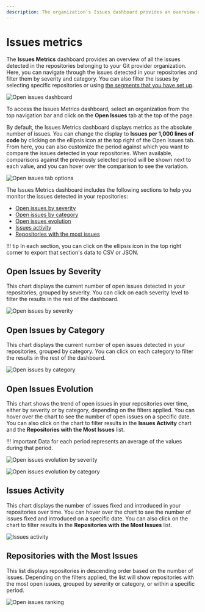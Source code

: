 ```yaml
---
description: The organization's Issues dashboard provides an overview of all the issues detected in the repositories belonging to your Git provider organization.
---
```


# Issues metrics

The **Issues Metrics** dashboard provides an overview of all the issues detected in the repositories belonging to your Git provider organization. Here, you can navigate through the issues detected in your repositories and filter them by severity and category. You can also filter the issues by selecting specific repositories or using [the segments that you have set up](segments.md).

![Open issues dashboard](images/open-issues-dashboard.png)

To access the Issues Metrics dashboard, select an organization from the top navigation bar and click on the **Open Issues** tab at the top of the page.

By default, the Issues Metrics dashboard displays metrics as the absolute number of issues. You can change the display to **Issues per 1,000 lines of code** by clicking on the ellipsis icon at the top right of the Open Issues tab. From here, you can also customize the period against which you want to compare the issues detected in your repositories. When available, comparisons against the previously selected period will be shown next to each value, and you can hover over the comparison to see the variation.

![Open issues tab options](images/open-issues-tab-options.png)

The Issues Metrics dashboard includes the following sections to help you monitor the issues detected in your repositories:

- [Open issues by severity](#open-issues-by-severity)
- [Open issues by category](#open-issues-by-category)
- [Open issues evolution](#open-issues-evolution)
- [Issues activity](#issues-activity)
- [Repositories with the most issues](#repositories-with-the-most-issues)

!!! tip
    In each section, you can click on the ellipsis icon in the top right corner to export that section's data to CSV or JSON.

## Open Issues by Severity

This chart displays the current number of open issues detected in your repositories, grouped by severity. You can click on each severity level to filter the results in the rest of the dashboard.

![Open issues by severity](images/open-issues-by-severity.png)

## Open Issues by Category

This chart displays the current number of open issues detected in your repositories, grouped by category. You can click on each category to filter the results in the rest of the dashboard.

![Open issues by category](images/open-issues-by-category.png)

## Open Issues Evolution

This chart shows the trend of open issues in your repositories over time, either by severity or by category, depending on the filters applied. You can hover over the chart to see the number of open issues on a specific date. You can also click on the chart to filter results in the **Issues Activity** chart and the **Repositories with the Most Issues** list.

!!! important
    Data for each period represents an average of the values during that period.

![Open issues evolution by severity](images/open-issues-evolution-by-severity.png)

![Open issues evolution by category](images/open-issues-evolution-by-category.png)

## Issues Activity

This chart displays the number of issues fixed and introduced in your repositories over time. You can hover over the chart to see the number of issues fixed and introduced on a specific date. You can also click on the chart to filter results in the **Repositories with the Most Issues** list.

![Issues activity](images/issues-activity.png)

## Repositories with the Most Issues

This list displays repositories in descending order based on the number of issues. Depending on the filters applied, the list will show repositories with the most open issues, grouped by severity or category, or within a specific period.

![Open issues ranking](images/open-issues-ranking.png)
